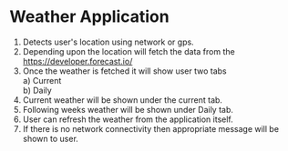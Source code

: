 # Weather Application 
1) Detects user's location using network or gps.<br/>
2) Depending upon the location will fetch the data from the https://developer.forecast.io/<br/>
3) Once the weather is fetched it will show user two tabs <br/>a) Current <br/> b) Daily<br/>
4) Current weather will be shown under the current tab.<br/>
5) Following weeks weather will be shown under Daily tab.<br/>
6) User can refresh the weather from the application itself.<br/>
7) If there is no network connectivity then appropriate message will be shown to user.
